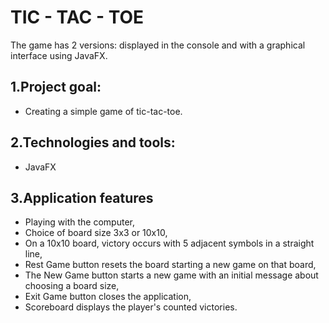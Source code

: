 # TIC - TAC - TOE
The game has 2 versions: displayed in the console and with a graphical interface using JavaFX.

## 1.Project goal:
 - Creating a simple game of tic-tac-toe.

## 2.Technologies and tools:
 - JavaFX

## 3.Application features
 - Playing with the computer,
 - Choice of board size 3x3 or 10x10,
 - On a 10x10 board, victory occurs with 5 adjacent symbols in a straight line,
 - Rest Game button resets the board starting a new game on that board,
 - The New Game button starts a new game with an initial message about choosing a board size,
 - Exit Game button closes the application,
 - Scoreboard displays the player's counted victories.
